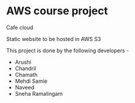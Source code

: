 # AWS course project

Cafe cloud 

Static website to be hosted in AWS S3

This project is done by the following developers - 
* Arushi 
* Chandril
* Chamath
* Mehdi Samie
* Naveed
* Sneha Ramalingam
